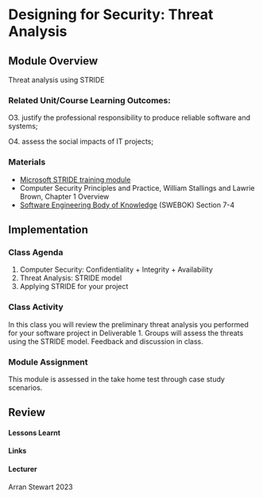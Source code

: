 # Designing for Security: Threat Analysis

## Module Overview
Threat analysis using STRIDE


### Related Unit/Course Learning Outcomes:

O3. justify the professional responsibility to produce reliable software and systems; 

O4. assess the social impacts of IT projects; 

### Materials
- [Microsoft STRIDE training module](https://learn.microsoft.com/en-us/training/modules/tm-use-a-framework-to-identify-threats-and-find-ways-to-reduce-or-eliminate-risk/)
- Computer Security Principles and Practice, William Stallings and Lawrie Brown, Chapter 1 Overview
- [Software Engineering Body of Knowledge](https://www.computer.org/education/bodies-of-knowledge/software-engineering) (SWEBOK) Section 7-4



## Implementation

### Class Agenda
1. Computer Security: Confidentiality + Integrity + Availability
2. Threat Analysis: STRIDE model
3. Applying STRIDE for your project


### Class Activity
 
In this class you will review the preliminary threat analysis you performed for your  software project in Deliverable 1.
Groups will assess the threats using the STRIDE model.
Feedback and discussion in class.


### Module Assignment

This module is assessed in the take home test through case study scenarios.

## Review
#### Lessons Learnt
#### Links
#### Lecturer
Arran Stewart 2023

